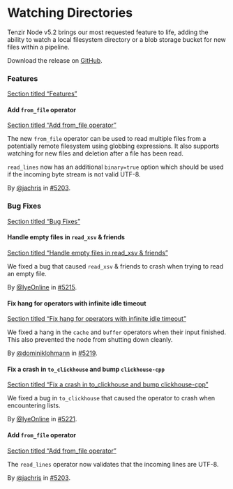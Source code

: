# Watching Directories

Tenzir Node v5.2 brings our most requested feature to life, adding the ability to watch a local filesystem directory or a blob storage bucket for new files within a pipeline.

Download the release on [GitHub](https://github.com/tenzir/tenzir/releases/tag/v5.2.0).

### Features

[Section titled “Features”](#features)

#### Add `from_file` operator

[Section titled “Add from\_file operator”](#add-from_file-operator)

The new `from_file` operator can be used to read multiple files from a potentially remote filesystem using globbing expressions. It also supports watching for new files and deletion after a file has been read.

`read_lines` now has an additional `binary=true` option which should be used if the incoming byte stream is not valid UTF-8.

By [@jachris](https://github.com/jachris) in [#5203](https://github.com/tenzir/tenzir/pull/5203).

### Bug Fixes

[Section titled “Bug Fixes”](#bug-fixes)

#### Handle empty files in `read_xsv` & friends

[Section titled “Handle empty files in read\_xsv & friends”](#handle-empty-files-in-read_xsv--friends)

We fixed a bug that caused `read_xsv` & friends to crash when trying to read an empty file.

By [@IyeOnline](https://github.com/IyeOnline) in [#5215](https://github.com/tenzir/tenzir/pull/5215).

#### Fix hang for operators with infinite idle timeout

[Section titled “Fix hang for operators with infinite idle timeout”](#fix-hang-for-operators-with-infinite-idle-timeout)

We fixed a hang in the `cache` and `buffer` operators when their input finished. This also prevented the node from shutting down cleanly.

By [@dominiklohmann](https://github.com/dominiklohmann) in [#5219](https://github.com/tenzir/tenzir/pull/5219).

#### Fix a crash in `to_clickhouse` and bump `clickhouse-cpp`

[Section titled “Fix a crash in to\_clickhouse and bump clickhouse-cpp”](#fix-a-crash-in-to_clickhouse-and-bump-clickhouse-cpp)

We fixed a bug in `to_clickhouse` that caused the operator to crash when encountering lists.

By [@IyeOnline](https://github.com/IyeOnline) in [#5221](https://github.com/tenzir/tenzir/pull/5221).

#### Add `from_file` operator

[Section titled “Add from\_file operator”](#add-from_file-operator-1)

The `read_lines` operator now validates that the incoming lines are UTF-8.

By [@jachris](https://github.com/jachris) in [#5203](https://github.com/tenzir/tenzir/pull/5203).